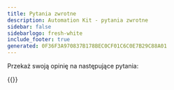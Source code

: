 ```yaml
---
title: Pytania zwrotne
description: Automation Kit - pytania zwrotne
sidebar: false
sidebarlogo: fresh-white
include_footer: true
generated: 0F36F3A970837B178BEC0CF01C6C0E7B29C88A01
---
```


Przekaż swoją opinię na następujące pytania:

{{<questions name="/content/pl/feedback.json" completed="Dziękujemy za wypełnienie pytań" shownavigationbuttons="false" locale="pl">}}
